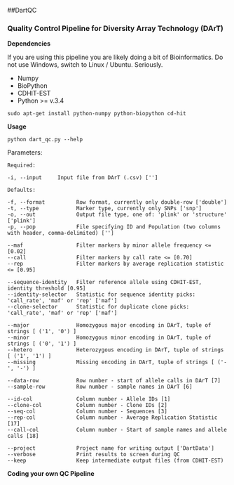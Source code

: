 ##DartQC
### Quality Control Pipeline for Diversity Array Technology (DArT) 



**Dependencies**

If you are using this pipeline you are likely doing a bit of Bioinformatics. Do not use Windows, switch to Linux / Ubuntu. Seriously.

* Numpy
* BioPython
* CDHIT-EST
* Python >= v.3.4

`sudo apt-get install python-numpy python-biopython cd-hit`

**Usage**

`python dart_qc.py --help`

Parameters:

```
Required:

-i, --input     Input file from DArT (.csv) ['']

Defaults:

-f, --format          Row format, currently only double-row ['double']
-t, --type            Marker type, currently only SNPs ['snp']
-o, --out             Output file type, one of: 'plink' or 'structure' ['plink']
-p, --pop             File specifying ID and Population (two columns with header, comma-delimited) ['']

--maf                 Filter markers by minor allele frequency <= [0.02]
--call                Filter markers by call rate <= [0.70]
--rep                 Filter markers by average replication statistic <= [0.95]

--sequence-identity   Filter reference allele using CDHIT-EST, identity threshold [0.95]
--identity-selector   Statistic for sequence identity picks: 'call_rate', 'maf' or 'rep' ['maf']
--clone-selector      Statistic for duplicate clone picks: 'call_rate', 'maf' or 'rep' ['maf']

--major               Homozygous major encoding in DArT, tuple of strings [ ('1', '0') ]
--minor               Homozygous minor encoding in DArT, tuple of strings [ ('0', '1') ]
--hetero              Heterozygous encoding in DArT, tuple of strings [ ('1', '1') ]
--missing             Missing encoding in DArT, tuple of strings [ ('-', '-') ]

--data-row            Row number - start of allele calls in DArT [7]
--sample-row          Row number - sample names in DArT [6]

--id-col              Column number - Allele IDs [1]
--clone-col           Column number - Clone IDs [2]
--seq-col             Column number - Sequences [3]
--rep-col             Column number - Average Replication Statistic [17]
--call-col            Column number - Start of sample names and allele calls [18]

--project             Project name for writing output ['DartData']
--verbose             Print results to screen during QC
--keep                Keep intermediate output files (from CDHIT-EST)
```

**Coding your own QC Pipeline**

